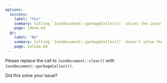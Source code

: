 ```yaml
---
options:
  success:
    label: "Yes"
    summary: Calling `JsonDocument::garbageCollect()` solves the issue
    page: /done.md
  gc:
    label: "No"
    summary: Calling `JsonDocument::garbageCollect()` doesn't solve the issue
    page: noloop.md
---
```


Please replace the call to `JsonDocument::clear()` with `JsonDocument::garbageCollect()`.

Did this solve your issue?

